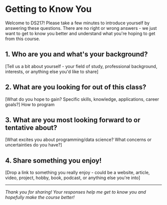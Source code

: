 # Getting to Know You

Welcome to DS217! Please take a few minutes to introduce yourself by answering these questions. There are no right or wrong answers - we just want to get to know you better and understand what you're hoping to get from this course.

## 1. Who are you and what's your background?
[Tell us a bit about yourself - your field of study, professional background, interests, or anything else you'd like to share]

## 2. What are you looking for out of this class?
[What do you hope to gain? Specific skills, knowledge, applications, career goals?]
How to program 

## 3. What are you most looking forward to or tentative about?
[What excites you about programming/data science? What concerns or uncertainties do you have?]

## 4. Share something you enjoy!
[Drop a link to something you really enjoy - could be a website, article, video, project, hobby, book, podcast, or anything else you're into]

---

*Thank you for sharing! Your responses help me get to know you and hopefully make the course better!*
